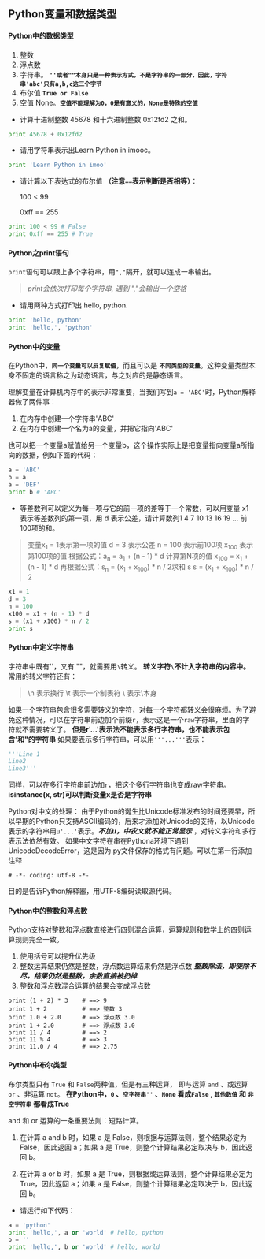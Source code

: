 ## Python变量和数据类型

#### Python中的数据类型

1. 整数
2. 浮点数
3. 字符串。 __`''或者""本身只是一种表示方式，不是字符串的一部分，因此，字符串'abc'只有a,b,c这三个字节`__
4. 布尔值 **`True or False`**
5. 空值 None。**`空值不能理解为0，0是有意义的，None是特殊的空值`**

* 计算十进制整数 45678 和十六进制整数 0x12fd2 之和。

```Python {.line-numbers}
print 45678 + 0x12fd2
```

* 请用字符串表示出Learn Python in imooc。
```Python {.line-numbers}
print 'Learn Python in imoo'
```

* 请计算以下表达式的布尔值 **（注意`==`表示判断是否相等）**：

    100 < 99

    0xff == 255
```Python {.line-numbers}
print 100 < 99 # False
print 0xff == 255 # True
```
#### Python之print语句

`print`语句可以跟上多个字符串，用`","`隔开，就可以连成一串输出。
> *print会依次打印每个字符串, 遇到 ","会输出一个空格*
* 请用两种方式打印出 hello, python.
```Python {.line-numbers}
print 'hello, python'
print 'hello,', 'python'
```
#### Python中的变量

在Python中，**`同一个变量可以反复赋值`**，而且可以是 **`不同类型的变量`**。这种变量类型本身不固定的语言称之为动态语言，与之对应的是静态语言。

理解变量在计算机内存中的表示非常重要，当我们写到`a = 'ABC'`时，Python解释器做了两件事：

1. 在内存中创建一个字符串'ABC'
2. 在内存中创建一个名为a的变量，并把它指向'ABC'

也可以把一个变量a赋值给另一个变量b，这个操作实际上是把变量指向变量a所指向的数据，例如下面的代码：
```Python {.line-numbers}
a = 'ABC'
b = a
a = 'DEF'
print b # 'ABC'
```
* 等差数列可以定义为每一项与它的前一项的差等于一个常数，可以用变量 x1 表示等差数列的第一项，用 d 表示公差，请计算数列1 4 7 10 13 16 19 ... 前100项的和。
> 变量x<sub>1</sub> = 1表示第一项的值
    d = 3 表示公差
    n = 100 表示前100项
    x<sub>100</sub> 表示第100项的值
    根据公式：a<sub>n</sub> = a<sub>1</sub> + (n - 1) * d 计算第N项的值
    x<sub>100</sub> = x<sub>1</sub> + (n - 1) * d
    再根据公式：s<sub>n</sub> = (x<sub>1</sub> + x<sub>100</sub>) * n / 2求和 s
    s = (x<sub>1</sub> + x<sub>100</sub>) * n / 2

```Python {.line-numbers}
x1 = 1
d = 3
n = 100
x100 = x1 + (n - 1) * d
s = (x1 + x100) * n / 2
print s
```

#### Python中定义字符串

字符串中既有''，又有 ""，就需要用`\`转义。
**转义字符`\`不计入字符串的内容中。**
常用的转义字符还有：
> \n 表示换行
\t 表示一个制表符
\\ 表示\本身

如果一个字符串包含很多需要转义的字符，对每一个字符都转义会很麻烦。为了避免这种情况，可以在字符串前边加个前缀`r`，表示这是一个`raw`字符串，里面的字符就不需要转义了。
**但是r'...'表示法不能表示多行字符串，也不能表示包含'和"的字符串**
如果要表示多行字符串，可以用`'''...'''`表示：
```Python
'''Line 1
Line2
Line3'''
```
同样，可以在多行字符串前边加`r`，把这个多行字符串也变成raw字符串。
**isinstance(x, str)可以判断变量x是否是字符串**

Python对中文的处理：
由于Python的诞生比Unicode标准发布的时间还要早，所以早期的Python只支持ASCII编码的，后来才添加对Unicode的支持，以Unicode表示的字符串用`u'...'`表示。***不加u，中农文就不能正常显示*** ，对转义字符和多行表示法依然有效。
如果中文字符在串在Pythona环境下遇到UnicodeDecodeError，这是因为.py文件保存的格式有问题。可以在第一行添加注释
```
# -*- coding: utf-8 -*-
```
目的是告诉Python解释器，用UTF-8编码读取源代码。

#### Python中的整数和浮点数

Python支持对整数和浮点数直接进行四则混合运算，运算规则和数学上的四则运算规则完全一致。
1. 使用括号可以提升优先级
2. 整数运算结果仍然是整数，浮点数运算结果仍然是浮点数 ***整数除法，即使除不尽，结果仍然是整数，余数直接被扔掉***
3. 整数和浮点数混合运算的结果会变成浮点数
```Python{.line-numbers}
print (1 + 2) * 3    # ==> 9
print 1 + 2          # ==> 整数 3
print 1.0 + 2.0      # ==> 浮点数 3.0
print 1 + 2.0        # ==> 浮点数 3.0
print 11 / 4         # ==> 2
print 11 % 4         # ==> 3
print 11.0 / 4       # ==> 2.75
```

#### Python中布尔类型

布尔类型只有 `True` 和 `False`两种值，但是有三种运算， 即与运算 `and` 、或运算 `or` 、非运算 `not`。
**在Python中，`0` 、`空字符串''` 、`None` 看成`False` , `其他数值` 和 `非空字符串` 都看成True**

 and 和 or 运算的一条重要法则：短路计算。

1. 在计算 a and b 时，如果 a 是 False，则根据与运算法则，整个结果必定为 False，因此返回 a；如果 a 是 True，则整个计算结果必定取决与 b，因此返回 b。

2. 在计算 a or b 时，如果 a 是 True，则根据或运算法则，整个计算结果必定为 True，因此返回 a；如果 a 是 False，则整个计算结果必定取决于 b，因此返回 b。

* 请运行如下代码：
```Python {.line-numbers}
a = 'python'
print 'hello,', a or 'world' # hello, python
b = ''
print 'hello,', b or 'world' # hello, world
```

